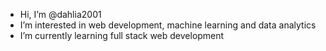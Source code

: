 - Hi, I’m @dahlia2001
- I’m interested in web development, machine learning and data analytics
- I’m currently learning full stack web development


<!---
dahlia2001/dahlia2001 is a ✨ special ✨ repository because its `README.md` (this file) appears on your GitHub profile.
You can click the Preview link to take a look at your changes.
--->
